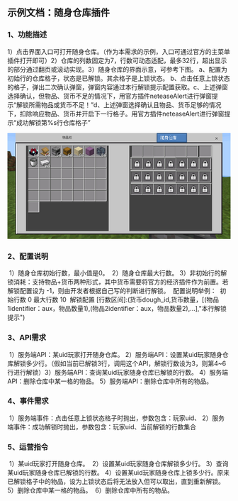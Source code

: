 ## 示例文档：随身仓库插件

### 1、功能描述

​	1）点击界面入口可打开随身仓库。（作为本需求的示例，入口可通过官方的主菜单插件打开即可）
​	2）仓库的列数固定为7，行数可动态适配，最多32行，超出显示的部分通过翻页或滚动实现。
​	3）随身仓库的界面示意，可参考下图。
​		a、配置为初始行的仓库格子，状态是已解锁。其余格子是上锁状态。
​		b、点击任意上锁状态的格子，弹出二次确认弹窗，弹窗内容通过本行解锁提示配置获取。
​		c、上述弹窗选择确认，但物品、货币不足的情况下，用官方插件neteaseAlert进行弹窗提示“解锁所需物品或货币不足！”
​		d、上述弹窗选择确认且物品、货币足够的情况下，扣除响应物品、货币并开启下一行格子。用官方插件neteaseAlert进行弹窗
​		提示“成功解锁第%s行仓库格子”



![](./images/img01.png)



### 2、配置说明

​	1）随身仓库初始行数，最小值是0。
​	2）随身仓库最大行数。
​	3）非初始行的解锁消耗：支持物品+货币两种形式，其中货币需要将官方的经济插件作为前置。若解锁配置设为 -1，则由开发者根据自己写的判断进行解锁。
​		配置说明举例：
​		初始行数	0
​		最大行数	10
​		解锁配置	[行数区间]:(货币dough_id,货币数量，[(物品1identifier：aux，物品数量1),(物品2identifier：aux，物品数量2),...],"本行解锁提示")

### 3、API需求

​	1）服务端API：某uid玩家打开随身仓库。
​	2）服务端API：设置某uid玩家随身仓库解锁多少行。（假如当前已解锁3行，调用这个API，解锁行数设为3，则第4~6行进行解锁）
​	3）服务端API：查询某uid玩家随身仓库已解锁的行数。
​	4）服务端API：删除仓库中某一格的物品。
​	5）服务端API：删除仓库中所有的物品。



### 4、事件需求

​	1）服务端事件：点击任意上锁状态格子时抛出，参数包含：玩家uid、
​	2）服务端事件：成功解锁时抛出，参数包含：玩家uid、当前解锁的行数集合



### 5、运营指令

​	1）某uid玩家打开随身仓库。
​	2）设置某uid玩家随身仓库解锁多少行。
​	3）查询某uid玩家随身仓库已解锁的行数。
​	4）设置某uid玩家随身仓库上锁多少行。原来已解锁格子中的物品，设为上锁状态后将无法放入但可以取出，直到重新解锁。
​	5）删除仓库中某一格的物品。
​	6）删除仓库中所有的物品。